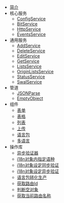 * [简介](/)
* 核心服务
    * [ConfigService](base/configService)
    * [BitService](base/bitService)
    * [HttpService](base/httpService)
    * [EventsService](base/eventsService)
* 通用服务
    * [AddService](common/addService)
    * [DeleteService](common/deleteService)
    * [EditService](common/editService)
    * [GetService](common/getService)
    * [ListsService](common/listsService)
    * [OriginListsService](common/originListsService)
    * [StatusService](common/statusService)
    * [SwalService](common/swalService)
* 管道
    * [JSONParse](pipe/jSONParse)
    * [EmptyObject](pipe/emptyObject)
* 组件
    * [表单](plugin/form)
    * [表格](plugin/table)
    * [列表](plugin/lists)
    * [上传](plugin/upload)
    * [语言包](plugin/language)
    * [多语言](plugin/i18n)
* 操作库
    * [异步验证器](operate/asyncValidator)
    * [i18n对象内指定语种](operate/i18nControlsValue)
    * [i18n对象设定同步验证](operate/i18nControlsValidate)
    * [i18n对象设定异步验证](operate/i18nControlsAsyncValidate)
    * [语言包转化生产](operate/factoryLocales)
    * [获取路由Id](operate/getId)
    * [判断空对象](operate/emptyObject)
    * [获取当前路由名称](operate/getRouteName)